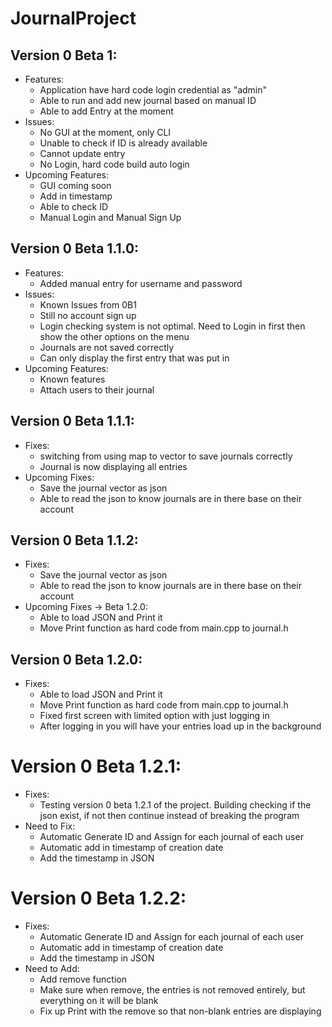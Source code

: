 # JournalProject
## Version 0 Beta 1:
- Features:
  + Application have hard code login credential as "admin"
  + Able to run and add new journal based on manual ID
  + Able to add Entry at the moment
- Issues:
  + No GUI at the moment, only CLI
  + Unable to check if ID is already available
  + Cannot update entry
  + No Login, hard code build auto login
- Upcoming Features:
  + GUI coming soon
  + Add in timestamp
  + Able to check ID
  + Manual Login and Manual Sign Up
  
## Version 0 Beta 1.1.0:
- Features:
  + Added manual entry for username and password
- Issues:
  + Known Issues from 0B1
  + Still no account sign up
  + Login checking system is not optimal. Need to Login in first then show the other options on the menu
  + Journals are not saved correctly
  + Can only display the first entry that was put in
- Upcoming Features:
  + Known features
  + Attach users to their journal

## Version 0 Beta 1.1.1:
- Fixes:
  + switching from using map to vector to save journals correctly
  + Journal is now displaying all entries
- Upcoming Fixes:
  + Save the journal vector as json
  + Able to read the json to know journals are in there base on their account

## Version 0 Beta 1.1.2:
- Fixes:
  + Save the journal vector as json
  + Able to read the json to know journals are in there base on their account
- Upcoming Fixes -> Beta 1.2.0:
  + Able to load JSON and Print it
  + Move Print function as hard code from main.cpp to journal.h


## Version 0 Beta 1.2.0:
- Fixes:
  + Able to load JSON and Print it
  + Move Print function as hard code from main.cpp to journal.h
  + Fixed first screen with limited option with just logging in
  + After logging in you will have your entries load up in the background
  
# Version 0 Beta 1.2.1:
- Fixes:
  + Testing version 0 beta 1.2.1 of the project. Building checking if the json exist, if
    not then continue instead of breaking the program
- Need to Fix:
  + Automatic Generate ID and Assign for each journal of each user
  + Automatic add in timestamp of creation date
  + Add the timestamp in JSON

# Version 0 Beta 1.2.2:
- Fixes:
  + Automatic Generate ID and Assign for each journal of each user
  + Automatic add in timestamp of creation date
  + Add the timestamp in JSON
- Need to Add:
  + Add remove function
  + Make sure when remove, the entries is not removed entirely, but everything on it will be blank
  + Fix up Print with the remove so that non-blank entries are displaying 